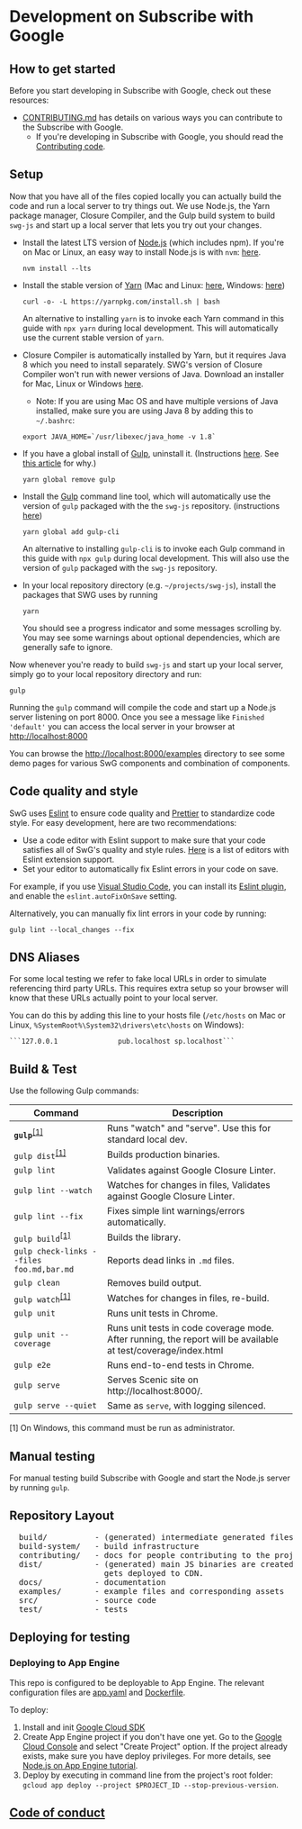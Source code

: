 <!---
Copyright 2018 The Subscribe with Google Authors. All Rights Reserved.

Licensed under the Apache License, Version 2.0 (the "License");
you may not use this file except in compliance with the License.
You may obtain a copy of the License at

      http://www.apache.org/licenses/LICENSE-2.0

Unless required by applicable law or agreed to in writing, software
distributed under the License is distributed on an "AS-IS" BASIS,
WITHOUT WARRANTIES OR CONDITIONS OF ANY KIND, either express or implied.
See the License for the specific language governing permissions and
limitations under the License.
-->

# Development on Subscribe with Google

## How to get started

Before you start developing in Subscribe with Google, check out these resources:
* [CONTRIBUTING.md](../CONTRIBUTING.md) has details on various ways you can contribute to the Subscribe with Google.
  * If you're developing in Subscribe with Google, you should read the [Contributing code](../CONTRIBUTING.md#contributing-code).

## Setup

Now that you have all of the files copied locally you can actually build the code and run a local server to try things out. We use Node.js, the Yarn package manager, Closure Compiler, and the Gulp build system to build `swg-js` and start up a local server that lets you try out your changes.

* Install the latest LTS version of [Node.js](https://nodejs.org/) (which includes npm). If you're on Mac or Linux, an easy way to install Node.js is with `nvm`: [here](https://github.com/creationix/nvm).

   ```
   nvm install --lts
   ```

* Install the stable version of [Yarn](https://yarnpkg.com/) (Mac and Linux: [here](https://yarnpkg.com/en/docs/install#alternatives-stable), Windows: [here](https://yarnpkg.com/lang/en/docs/install/#windows-stable))

   ```
   curl -o- -L https://yarnpkg.com/install.sh | bash
   ```
  An alternative to installing `yarn` is to invoke each Yarn command in this guide with `npx yarn` during local development. This will automatically use the current stable version of `yarn`.

* Closure Compiler is automatically installed by Yarn, but it requires Java 8 which you need to install separately. SWG's version of Closure Compiler won't run with newer versions of Java. Download an installer for Mac, Linux or Windows [here](http://www.oracle.com/technetwork/java/javase/downloads/jre8-downloads-2133155.html).
  * Note: If you are using Mac OS and have multiple versions of Java installed, make sure you are using Java 8 by adding this to `~/.bashrc`:

  ```
  export JAVA_HOME=`/usr/libexec/java_home -v 1.8`
  ```

* If you have a global install of [Gulp](https://gulpjs.com/), uninstall it. (Instructions [here](https://github.com/gulpjs/gulp/blob/v3.9.1/docs/getting-started.md). See [this article](https://medium.com/gulpjs/gulp-sips-command-line-interface-e53411d4467) for why.)

   ```
   yarn global remove gulp
   ```

* Install the [Gulp](https://gulpjs.com/) command line tool, which will automatically use the version of `gulp` packaged with the the `swg-js` repository. (instructions [here](https://github.com/gulpjs/gulp/blob/v3.9.1/docs/getting-started.md))

   ```
   yarn global add gulp-cli
   ```
  An alternative to installing `gulp-cli` is to invoke each Gulp command in this guide with `npx gulp` during local development. This will also use the version of `gulp` packaged with the `swg-js` repository.

* In your local repository directory (e.g. `~/projects/swg-js`), install the packages that SWG uses by running
   ```
   yarn
   ```
   You should see a progress indicator and some messages scrolling by.  You may see some warnings about optional dependencies, which are generally safe to ignore.

Now whenever you're ready to build `swg-js` and start up your local server, simply go to your local repository directory and run:

```
gulp
```

Running the `gulp` command will compile the code and start up a Node.js server listening on port 8000.  Once you see a message like `Finished 'default'` you can access the local server in your browser at [http://localhost:8000](http://localhost:8000)

You can browse the [http://localhost:8000/examples](http://localhost:8000/examples) directory to see some demo pages for various SwG components and combination of components.

## Code quality and style

SwG uses [Eslint](https://eslint.org/) to ensure code quality and [Prettier](https://prettier.io/) to standardize code style. For easy development, here are two recommendations:
- Use a code editor with Eslint support to make sure that your code satisfies all of SwG's quality and style rules. [Here](https://eslint.org/docs/user-guide/integrations#editors) is a list of editors with Eslint extension support.
- Set your editor to automatically fix Eslint errors in your code on save.

For example, if you use [Visual Studio Code](https://code.visualstudio.com/), you can install its [Eslint plugin](https://marketplace.visualstudio.com/items?itemName=dbaeumer.vscode-eslint), and enable the `eslint.autoFixOnSave` setting.

Alternatively, you can manually fix lint errors in your code by running:
```
gulp lint --local_changes --fix
```

## DNS Aliases

For some local testing we refer to fake local URLs in order to simulate referencing third party URLs.  This requires extra setup so your browser will know that these URLs actually point to your local server.

   You can do this by adding this line to your hosts file (`/etc/hosts` on Mac or Linux, `%SystemRoot%\System32\drivers\etc\hosts` on Windows):

    ```127.0.0.1               pub.localhost sp.localhost```


## Build & Test

Use the following Gulp commands:

| Command                                                                 | Description                                                           |
| ----------------------------------------------------------------------- | --------------------------------------------------------------------- |
| **`gulp`**<sup>[[1]](#footnote-1)</sup>                                 | Runs "watch" and "serve". Use this for standard local dev.            |
| `gulp dist`<sup>[[1]](#footnote-1)</sup>                                | Builds production binaries.                                           |
| `gulp lint`                                                             | Validates against Google Closure Linter.                              |
| `gulp lint --watch`                                                     | Watches for changes in files, Validates against Google Closure Linter.|
| `gulp lint --fix`                                                       | Fixes simple lint warnings/errors automatically.                      |
| `gulp build`<sup>[[1]](#footnote-1)</sup>                               | Builds the library.                                               |
| `gulp check-links --files foo.md,bar.md`                                | Reports dead links in `.md` files.                                                 |
| `gulp clean`                                                            | Removes build output.                                                 |
| `gulp watch`<sup>[[1]](#footnote-1)</sup>                               | Watches for changes in files, re-build.                               |
| `gulp unit`                                | Runs unit tests in Chrome.
| `gulp unit --coverage`                     | Runs unit tests in code coverage mode. After running, the report will be available at test/coverage/index.html|
| `gulp e2e`                                 | Runs end-to-end tests in Chrome.
| `gulp serve`                               | Serves Scenic site on http://localhost:8000/.                    |
| `gulp serve --quiet`                       | Same as `serve`, with logging silenced.

<a id="footnote-1">[1]</a> On Windows, this command must be run as administrator.

## Manual testing

For manual testing build Subscribe with Google and start the Node.js server by running `gulp`.

## Repository Layout
<pre>
  build/          - (generated) intermediate generated files
  build-system/   - build infrastructure
  contributing/   - docs for people contributing to the project
  dist/           - (generated) main JS binaries are created here. This is what
                    gets deployed to CDN.
  docs/           - documentation
  examples/       - example files and corresponding assets
  src/            - source code
  test/           - tests
</pre>

## Deploying for testing

### Deploying to App Engine

This repo is configured to be deployable to App Engine. The relevant configuration files are [app.yaml](../app.yaml) and [Dockerfile](../Dockerfile).

To deploy:

1. Install and init [Google Cloud SDK](https://cloud.google.com/sdk/downloads)
2. Create App Engine project if you don't have one yet. Go to the [Google Cloud Console](https://console.cloud.google.com/) and select "Create Project" option. If the project already exists, make sure you have deploy privileges. For more details, see [Node.js on App Engine tutorial](https://cloud.google.com/nodejs/getting-started/hello-world).
3. Deploy by executing in command line from the project's root folder: `gcloud app deploy --project $PROJECT_ID --stop-previous-version`.


## [Code of conduct](../CODE_OF_CONDUCT.md)
